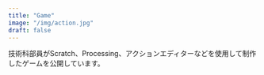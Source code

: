 ```yaml
---
title: "Game"
image: "/img/action.jpg"
draft: false
---
```


技術科部員がScratch、Processing、アクションエディターなどを使用して制作したゲームを公開しています。

